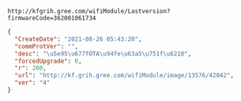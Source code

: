 `http://kfgrih.gree.com/wifiModule/Lastversion?firmwareCode=362001061734`

```json
{
  "CreateDate": "2021-08-26 05:43:20",
  "commProtVer": "",
  "desc": "\u5e95\u677fOTA\u94fe\u63a5\u751f\u6210",
  "forcedUpgrade": 0,
  "r": 200,
  "url": "http://kf.grih.gree.com/wifiModule/image/13576/42042",
  "ver": "4"
}
```